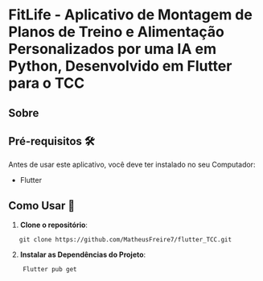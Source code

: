 # FitLife - Aplicativo de Montagem de Planos de Treino e Alimentação Personalizados por uma IA em Python, Desenvolvido em Flutter para o TCC

## Sobre

## Pré-requisitos 🛠️

Antes de usar este aplicativo, você deve ter instalado no seu Computador:

- Flutter

## Como Usar 🚀
1. **Clone o repositório**:
``` base
   git clone https://github.com/MatheusFreire7/flutter_TCC.git
```

2. **Instalar as Dependências do Projeto**:
 ``` base
     Flutter pub get
```
